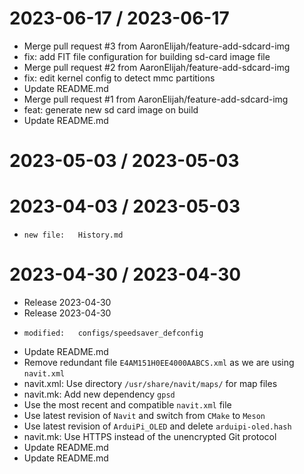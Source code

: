 
2023-06-17 / 2023-06-17
=======================

  * Merge pull request #3 from AaronElijah/feature-add-sdcard-img
  * fix: add FIT file configuration for building sd-card image file
  * Merge pull request #2 from AaronElijah/feature-add-sdcard-img
  * fix: edit kernel config to detect mmc partitions
  * Update README.md
  * Merge pull request #1 from AaronElijah/feature-add-sdcard-img
  * feat: generate new sd card image on build
  * Update README.md

2023-05-03 / 2023-05-03
=======================



2023-04-03 / 2023-05-03
=======================

  * 	new file:   History.md

2023-04-30 / 2023-04-30
=======================

  * Release 2023-04-30
  * Release 2023-04-30
  * 	modified:   configs/speedsaver_defconfig
  * Update README.md
  * Remove redundant file `E4AM151H0EE4000AABCS.xml` as we are using `navit.xml`
  * navit.xml: Use directory `/usr/share/navit/maps/` for map files
  * navit.mk: Add new dependency `gpsd`
  * Use the most recent and compatible `navit.xml` file
  * Use latest revision of `Navit` and switch from `CMake` to `Meson`
  * Use latest revision of `ArduiPi_OLED` and delete `arduipi-oled.hash`
  * navit.mk: Use HTTPS instead of the unencrypted Git protocol
  * Update README.md
  * Update README.md
